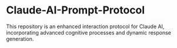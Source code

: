 # Claude-AI-Prompt-Protocol
This repository is an enhanced interaction protocol for Claude AI, incorporating advanced cognitive processes and dynamic response generation.
